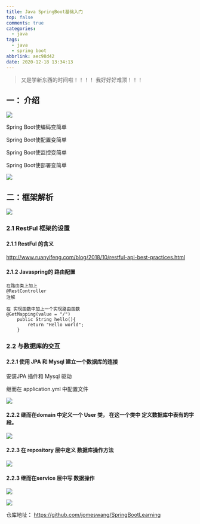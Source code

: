 ```yaml
---
title: Java SpringBoot基础入门
top: false
comments: true
categories:
  - java
tags:
  - java
  - spring boot
abbrlink: aec98d42
date: 2020-12-18 13:34:13
---
```


> 又是学新东西的时间啦！！！！  我好好好难顶！！！

<!--more-->

## 一： 介绍

![](http://photo.jomeswang.top/20201218140613.png)



 Spring Boot使编码变简单

Spring Boot使配置变简单

Spring Boot使监控变简单

Spring Boot使部署变简单

![](http://photo.jomeswang.top/20201219214623.png)

## 二：框架解析

![](http://photo.jomeswang.top/20201218144535.png)

### 2.1 RestFul 框架的设置

#### 2.1.1	RestFul 的含义

http://www.ruanyifeng.com/blog/2018/10/restful-api-best-practices.html

#### 2.1.2  Javaspring的 路由配置

```
在路由类上加上 
@RestController
注解

在 实现函数中加上一个实现路由函数
@GetMapping(value = "/")
    public String hello(){
        return "Hello world";
    }
```



### 2.2  与数据库的交互

#### 2.2.1      使用  JPA 和 Mysql 建立一个数据库的连接

安装JPA 插件和 Mysql 驱动

继而在 application.yml 中配置文件

![](http://photo.jomeswang.top/20201219215442.png)



#### 2.2.2	继而在domain 中定义一个 User 类， 在这一个类中 定义数据库中表有的字段。

![](http://photo.jomeswang.top/20201219220725.png)



#### 2.2.3 在 repository 层中定义 数据库操作方法

![](http://photo.jomeswang.top/20201219222425.png)



#### 2.2.3	继而在service 层中写 数据操作

![](http://photo.jomeswang.top/20201219220838.png)

![](http://photo.jomeswang.top/20201219222256.png)



仓库地址： https://github.com/jomeswang/SpringBootLearning

